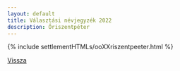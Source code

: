 ```yaml
---
layout: default
title: Választási névjegyzék 2022
description: Őriszentpéter
---
```


{% include settlementHTMLs/ooXXriszentpeeter.html %}

[Vissza](../)